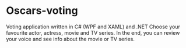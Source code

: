 ﻿# Oscars-voting

Voting application written in C# (WPF and XAML) and .NET
Choose your favourite actor, actress, movie and TV series. In the end, you can review your voice and see info about the movie or TV series.
